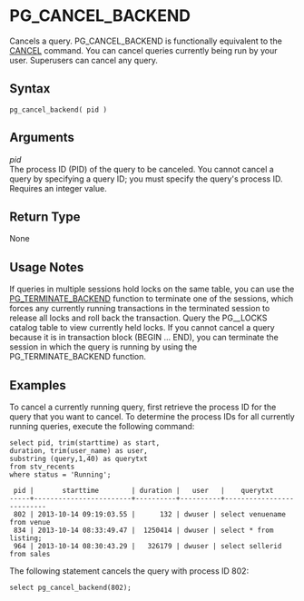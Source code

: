# PG\_CANCEL\_BACKEND<a name="PG_CANCEL_BACKEND"></a>

Cancels a query\. PG\_CANCEL\_BACKEND is functionally equivalent to the [CANCEL](r_CANCEL.md) command\. You can cancel queries currently being run by your user\. Superusers can cancel any query\.

## Syntax<a name="PG_CANCEL_BACKEND-synopsis"></a>

```
pg_cancel_backend( pid )
```

## Arguments<a name="PG_CANCEL_BACKEND-arguments"></a>

 *pid*   
The process ID \(PID\) of the query to be canceled\. You cannot cancel a query by specifying a query ID; you must specify the query's process ID\. Requires an integer value\.

## Return Type<a name="PG_CANCEL_BACKEND-return-type"></a>

None

## Usage Notes<a name="PG_CANCEL_BACKEND-usage-notes"></a>

If queries in multiple sessions hold locks on the same table, you can use the [PG\_TERMINATE\_BACKEND](PG_TERMINATE_BACKEND.md) function to terminate one of the sessions, which forces any currently running transactions in the terminated session to release all locks and roll back the transaction\. Query the PG\_\_LOCKS catalog table to view currently held locks\. If you cannot cancel a query because it is in transaction block \(BEGIN … END\), you can terminate the session in which the query is running by using the PG\_TERMINATE\_BACKEND function\. 

## Examples<a name="PG_CANCEL_BACKEND-example"></a>

To cancel a currently running query, first retrieve the process ID for the query that you want to cancel\. To determine the process IDs for all currently running queries, execute the following command: 

```
select pid, trim(starttime) as start, 
duration, trim(user_name) as user,
substring (query,1,40) as querytxt
from stv_recents
where status = 'Running';

 pid |       starttime        | duration |   user   |    querytxt
-----+------------------------+----------+----------+--------------------------
 802 | 2013-10-14 09:19:03.55 |      132 | dwuser | select venuename from venue 
 834 | 2013-10-14 08:33:49.47 |  1250414 | dwuser | select * from listing;
 964 | 2013-10-14 08:30:43.29 |   326179 | dwuser | select sellerid from sales
```

The following statement cancels the query with process ID 802:

```
select pg_cancel_backend(802);
```